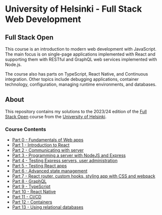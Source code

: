 # University of Helsinki - Full Stack Web Development 

## Full Stack Open
This course is an introduction to modern web development with JavaScript. The main focus is on single-page applications implemented with React and supporting them with RESTful and GraphQL web services implemented with Node.js. 

The course also has parts on TypeScript, React Native, and Continuous integration. Other topics include debugging applications, container technology, configuration, managing runtime environments, and databases.

## About
This repository contains my solutions to the 2023/24 edition of the [Full Stack Open](https://fullstackopen.com/en/) course from the [University of Helsinki](https://www.helsinki.fi/en).

### Course Contents
* [Part 0 - Fundamentals of Web apps](https://fullstackopen.com/en/part0)
* [Part 1 - Introduction to React](https://fullstackopen.com/en/part1)
* [Part 2 - Communicating with server](https://fullstackopen.com/en/part2)
* [Part 3 - Programming a server with NodeJS and Express](https://fullstackopen.com/en/part3)
* [Part 4 - Testing Express servers, user administration](https://fullstackopen.com/en/part4)
* [Part 5 - Testing React apps](https://fullstackopen.com/en/part5)
* [Part 6 - Advanced state management](https://fullstackopen.com/en/part6)
* [Part 7 - React router, custom hooks, styling app with CSS and webpack](https://fullstackopen.com/en/part7)
* [Part 8 - GraphQL](https://fullstackopen.com/en/part8)
* [Part 9 - TypeScript](https://fullstackopen.com/en/part9)
* [Part 10 - React Native](https://fullstackopen.com/en/part10)
* [Part 11 - CI/CD](https://fullstackopen.com/en/part11)
* [Part 12 - Containers](https://fullstackopen.com/en/part12)
* [Part 13 - Using relational databases](https://fullstackopen.com/en/part13)